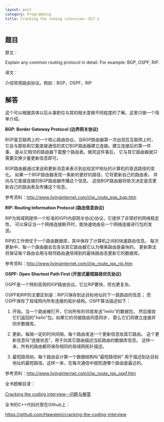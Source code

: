 ```yaml
---
layout: post
category: Programming
title: Cracking the coding interview--Q17.2
---
```


## 题目

原文：

Explain any common routing protocol in detail. For example: BGP, 
OSPF, RIP.	

译文：

介绍常用路由协议。例如：BGP，OSPF，RIP

## 解答

这个可以根据具体以后从事职位与其的相关度做不同程度的了解。这里只做一个简单介绍。

**BGP: Border Gateway Protocol (边界网关协议)**

BGP是互联网上的一个核心路由协议。当BGP路由器第一次出现在互联网上时，
它会与那些和它能直接通信的其它BGP路由器建立连接。建立连接后的第一件事，
是从它相邻的路由器下载整个路由表。做完这件事后，
它与其它路由器就只需要交换少量更新信息即可。

BGP路由器通过发送和更新消息来表示到达给定IP地址的计算机的首选路径的变化。
如果一个BGP路由器发现一条新的更好的路径，它将更新自己的路由表，
并向与它直接连接的BGP路由器传播这个信息。
这些BGP路由器将依次决定是否更新自己的路由表及传播这个信息。

参考资料：<http://www.livinginternet.com/i/iw_route_egp_bgp.htm>

**RIP: Routing Information Protocol (路由信息协议)**

RIP为局域网提供一个标准的IGP(内部网关协议)协议，它提供了非常好的网络稳定性，
可以保证当一个网络连接断开时，能快速地由另一个网络连接进行包的发送。

RIP的工作倚仗于一个路由数据库，其中保存了计算机之间的快速路由信息。
每次更新中，每一个路由器会去告诉其它路由器它认为哪条路由是最快的。
更新算法将保证每个路由会用与相邻路由通信得到的最快路由去更新它的数据库。

参考资料：<http://www.livinginternet.com/i/iw_route_igp_rip.htm>

**OSPF: Open Shortest Path First (开放式最短路径优先协议)**

OSPF是一个特别高效的IGP路由协议。它比RIP要快，但也更复杂。

OSPF和RIP的主要区别是：RIP只保存到达目标地址的下一跳路由的信息；
而OSPF保存了局域网内所有连接的拓扑结构。OSPF算法描述如下：

1. 开始。当一个路由被打开，它向所有的邻居发送"hello"的数据包，
然后接收它们返回的"hello"包。如果它的邻接路由同意同步，
那么它们将建立连接并同步数据库。

1. 更新。每隔一定的时间间隔，每个路由发送一个更新信息给其它路由。
这个更新信息叫“连接状态”，用于向其它路由描述当前路由的数据库信息。
这样一来，所有的路由都将保存相同的局域网拓扑描述。

1. 最短路径树。每个路由会计算一个数据结构叫“最短路径树”
用于描述到达目标地址的最短路径。这样一来，在每次通信中就知道哪个路由是最近的。

参考资料：<http://www.livinginternet.com/i/iw_route_igp_ospf.htm>


全书题解目录：

[Cracking the coding interview--问题与解答](/posts/ctci-solutions-contents.html)

全书的C++代码托管在Github上：

<https://github.com/Hawstein/cracking-the-coding-interview>
